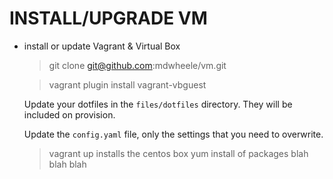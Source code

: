 INSTALL/UPGRADE VM
==================

- install or update Vagrant & Virtual Box

    
    > git clone git@github.com:mdwheele/vm.git
    
    > vagrant plugin install vagrant-vbguest
    
    Update your dotfiles in the `files/dotfiles` directory.  They will be included on provision.
    
    Update the `config.yaml` file, only the settings that you need to overwrite.
    
    > vagrant up
        installs the centos box 
        yum install of packages
        blah blah blah
    
